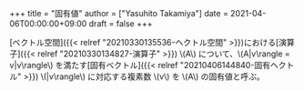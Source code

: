 +++
title = "固有値"
author = ["Yasuhito Takamiya"]
date = 2021-04-06T00:00:00+09:00
draft = false
+++

[ベクトル空間]({{< relref "20210330135536-ヘクトル空間" >}})における[演算子]({{< relref "20210330134827-演算子" >}}) \\(A\\) について、\\(A|v\rangle = v|v\rangle\\) を満たす[固有ベクトル]({{< relref "20210406144840-固有ヘクトル" >}}) \\(|v\rangle\\) に対応する複素数 \\(v\\) を \\(A\\) の固有値と呼ぶ。
